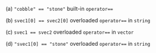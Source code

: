 (a) `"cobble" == "stone"` built-in `operator==`

(b) `svec1[0] == svec2[0]`  overloaded `operator==` in `string`

(c) `svec1 == svec2`  overloaded `operator==` in `vector`

(d) `"svec1[0] == "stone"`  overloaded `operator==` in `string`
